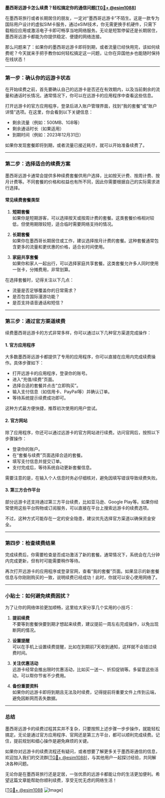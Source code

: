 **墨西哥远游卡怎么续费？轻松搞定你的通信问题[[TG💪+ @esim1088](https://t.me/s/esim1088)]**

在墨西哥旅行或者长期居住的朋友，一定对“墨西哥远游卡”不陌生。这是一款专为国际用户设计的虚拟SIM卡服务，通过eSIM技术，你无需更换手机硬件，只需下载相应应用或激活电子卡即可畅享当地网络服务。无论是短暂停留还是长期居住，墨西哥远游卡都能为你提供稳定、便捷的网络连接。

那么问题来了：如果你的墨西哥远游卡即将到期，或者流量已经快用完，该如何续费呢？今天就来手把手教你如何轻松搞定这一问题，让你在异国他乡也能随时保持在线状态！

---

### **第一步：确认你的远游卡状态**
在开始续费之前，首先要确认自己的远游卡是否还在有效期内，以及当前剩余的流量和通话时长情况。通常情况下，你可以在远游卡的应用程序中查看这些信息。

打开远游卡的官方应用程序，登录后进入账户管理界面，找到“我的套餐”或“账户详情”选项。在这里，你会看到以下关键信息：
- 剩余流量（例如：500MB、1GB等）
- 剩余通话时长（如果适用）
- 到期时间（例如：2023年12月31日）

如果你发现套餐即将到期，或者流量已接近耗尽，就可以开始准备续费了。

---

### **第二步：选择适合的续费方案**
墨西哥远游卡通常会提供多种续费套餐供用户选择，比如按天计费、按周计费、按月计费等。不同套餐的价格和权益也有所不同，因此你需要根据自己的实际需求进行选择。

#### **常见续费套餐类型**
1. **短期套餐**  
   如果你是短期游客，可以选择按天或按周计费的套餐。这类套餐价格相对较低，但使用期限较短，适合临时需要网络支持的情况。
   
2. **长期套餐**  
   如果你在墨西哥长期居住或工作，建议选择按月计费的套餐。这种套餐通常包含更多的流量和更优惠的价格，适合长时间使用。

3. **家庭共享套餐**  
   如果你和家人一起出行，可以选择家庭共享套餐。这类套餐允许多人同时使用一张卡，分摊费用，非常划算。

在选择套餐时，记得关注以下几点：
- 流量是否足够覆盖你的日常需求？
- 是否包含国际漫游功能？
- 是否支持语音通话和短信？

---

### **第三步：通过官方渠道续费**
续费墨西哥远游卡的方式非常多样，你可以通过以下几种官方渠道完成操作：

#### **1. 官方应用程序**
大多数墨西哥远游卡都提供了专用的应用程序，你可以直接在应用内完成续费操作。具体步骤如下：
- 打开远游卡的应用程序，登录你的账号。
- 进入“充值/续费”页面。
- 选择合适的套餐并点击“立即购买”。
- 输入支付信息（如信用卡、PayPal等）并确认订单。
- 等待系统提示续费成功即可。

这种方式最方便快捷，推荐初次使用的用户尝试。

#### **2. 官方网站**
除了应用程序，你还可以通过远游卡的官方网站进行续费。访问官网后，按照以下步骤操作：
- 登录你的账户。
- 在“套餐与续费”页面选择合适的套餐。
- 填写支付信息并提交订单。
- 支付完成后，等待系统自动更新套餐信息。

需要注意的是，在输入个人信息时务必仔细核对，避免因填写错误导致续费失败。

#### **3. 第三方合作平台**
部分远游卡还支持通过第三方平台续费，比如亚马逊、Google Play等。如果你经常使用这些平台购物或订阅服务，可以直接在平台上搜索远游卡的续费选项。

不过，这种方式可能存在一定的安全隐患，建议优先选择官方渠道以确保资金安全。

---

### **第四步：检查续费结果**
完成续费后，你需要检查是否成功激活了新的套餐。通常情况下，系统会在几分钟内完成更新，但有时可能需要稍作等待。

再次打开远游卡的应用程序或登录官网，查看“我的套餐”页面。如果显示的新套餐信息与你刚刚购买的一致，说明续费已经成功！此时，你就可以安心使用网络了。

---

### **小贴士：如何避免续费困扰？**
为了让你的网络体验更加顺畅，这里给大家分享几个实用的小技巧：
1. **提前续费**  
   不要等到套餐快要到期才想起来续费，建议提前一周左右完成操作，以免出现断网的情况。

2. **设置提醒**  
   可以在手机上设置续费提醒，比如在到期前7天收到通知，这样就不会错过续费时间。

3. **关注优惠活动**  
   远游卡经常会推出限时优惠活动，比如买一送一、折扣促销等。多留意这些活动，可以帮你节省不少费用。

4. **备份重要资料**  
   如果你的远游卡即将到期且无法及时续费，记得提前将重要文件上传到云端，避免因断网而丢失数据。

---

### **总结**
墨西哥远游卡的续费过程其实并不复杂，只要按照上述步骤一步步操作，就能轻松搞定。无论是通过官方应用程序、官网还是第三方平台，都可以顺利完成续费。记住，提前规划和细心操作是避免麻烦的关键。

如果你对远游卡的续费流程还有疑问，或者想要了解更多关于墨西哥通信的信息，欢迎加入我们的交流群[[TG💪+ @esim1088](https://t.me/s/esim1088)]，与其他用户一起探讨经验，共同解决各种问题。

无论你是在墨西哥旅行还是定居，一张优质的远游卡都能让你的生活更加便利。希望这篇文章能帮助你顺利续费，享受无忧无虑的网络生活！

[[TG💪+ @esim1088](https://t.me/s/esim1088) ![Image](https://i.postimg.cc/4NQfJmqS/Snipaste-2025-05-13-00-14-12.png)]